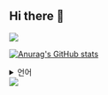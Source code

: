 ## Hi there 👋

<!--
**Kimsuyeon0809/Kimsuyeon0809** is a ✨ _special_ ✨ repository because its `README.md` (this file) appears on your GitHub profile.

Here are some ideas to get you started:

- 🔭 I’m currently working on ...
- 🌱 I’m currently learning ...
- 👯 I’m looking to collaborate on ...
- 🤔 I’m looking for help with ...
- 💬 Ask me about ...
- 📫 How to reach me: ...
- 😄 Pronouns: ...
- ⚡ Fun fact: ...
-->
<img src="https://capsule-render.vercel.app/api?type=waving&color=BDBDC8&height=150&section=header" />

[![Anurag's GitHub stats](https://github-readme-stats.vercel.app/api?username=Kimsuyeon0809)](https://github.com/anuraghazra/github-readme-stats)

<details>
<summary>
  언어
</summary>
<br>

![js](https://img.shields.io/badge/Python-3776AB?style=for-the-badge&logo=python&logoColor=white?style=for-the-badge&logo=JavaScript&logoColor=white) 
![js](https://img.shields.io/badge/R-276DC3?style=for-the-badge&logo=r&logoColor=white?style=for-the-badge&logo=JavaScript&logoColor=white)
![js](https://img.shields.io/badge/Java-ED8B00?style=for-the-badge&logo=openjdk&logoColor=white?style=for-the-badge&logo=JavaScript&logoColor=white)

![js](https://img.shields.io/badge/C%23-239120?style=for-the-badge&logo=c-sharp&logoColor=white?style=for-the-badge&logo=JavaScript&logoColor=white)
![js](https://img.shields.io/badge/HTML-239120?style=for-the-badge&logo=html5&logoColor=white?style=for-the-badge&logo=JavaScript&logoColor=white)
![js](https://img.shields.io/badge/JavaScript-F7DF1E?style=for-the-badge&logo=JavaScript&logoColor=white?style=for-the-badge&logo=JavaScript&logoColor=white)
![js](https://img.shields.io/badge/CSS-239120?&style=for-the-badge&logo=css3&logoColor=white?style=for-the-badge&logo=JavaScript&logoColor=white)

![js](https://img.shields.io/badge/Notion-000000?style=for-the-badge&logo=notion&logoColor=white?style=for-the-badge&logo=JavaScript&logoColor=white)
</details>

<img src="https://capsule-render.vercel.app/api?type=waving&color=BDBDC8&height=150&section=footer" />

